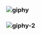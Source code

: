 
### ![giphy](https://github.com/pyphystuff/pyphystuff/assets/43761612/33212df4-56a6-4552-9391-416b8737b803)

### ![giphy-2](https://github.com/pyphystuff/pyphystuff/assets/43761612/d6cbdfa3-0744-461a-928e-5308f1c2a3a1)


<!--
**pyphystuff/pyphystuff** is a ✨ _special_ ✨ repository because its `README.md` (this file) appears on your GitHub profile.

Here are some ideas to get you started:

- 🔭 I’m currently working on ...
- 🌱 I’m currently learning ...![giphy](https://github.com/pyphystuff/pyphystuff/assets/43761612/b66993e0-231f-4f3d-85b1-f8c74ac3c933)

- 👯 I’m looking to collaborate on ...
- 🤔 I’m looking for help with ...
- 💬 Ask me about ...
- 📫 How to reach me: ...
- 😄 Pronouns: ...
- ⚡ Fun fact: ...
-->
